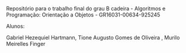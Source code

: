 Repositório para o trabalho final do grau B cadeira - Algoritmos e Programação: Orientação a Objetos - GR16031-00634-925245

Alunos:

  Gabriel Hezequiel Hartmann,
  Tione Augusto Gomes de Oliveira
  , Murilo Meirelles Finger
    
    
